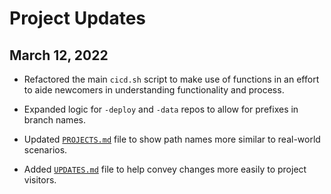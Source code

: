 # Project Updates

## March 12, 2022  

* Refactored the main `cicd.sh` script to make use of functions in an effort to aide newcomers in understanding functionality and process.

* Expanded logic for `-deploy` and `-data` repos to allow for prefixes in branch names.

* Updated [`PROJECTS.md`](./PROJECTS.md) file to show path names more similar to real-world scenarios.

* Added [`UPDATES.md`](./UPDATES.md) file to help convey changes more easily to project visitors.
